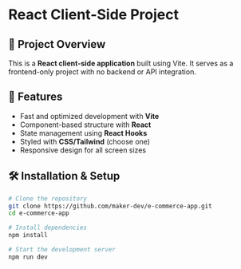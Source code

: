 # React Client-Side Project

## 📌 Project Overview
This is a **React client-side application** built using Vite. It serves as a frontend-only project with no backend or API integration.

## 🚀 Features
- Fast and optimized development with **Vite**
- Component-based structure with **React**
- State management using **React Hooks**
- Styled with **CSS/Tailwind** (choose one)
- Responsive design for all screen sizes

## 🛠️ Installation & Setup
```sh
# Clone the repository
git clone https://github.com/maker-dev/e-commerce-app.git
cd e-commerce-app

# Install dependencies
npm install

# Start the development server
npm run dev
```
